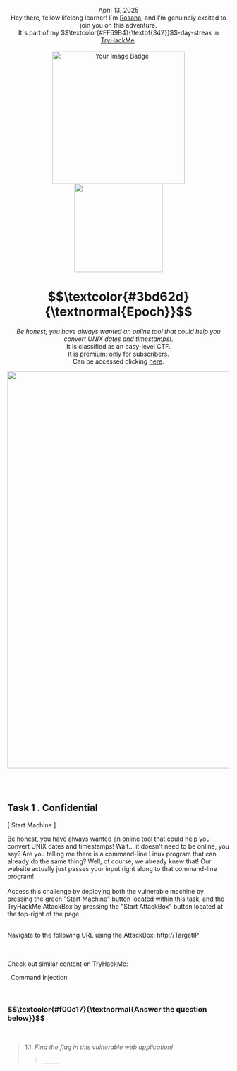 <p align="center">April 13, 2025<br>
Hey there, fellow lifelong learner! I´m <a href="https://www.linkedin.com/in/rosanafssantos/">Rosana</a>, and I’m genuinely excited to join you on this adventure.<br>
It´s part of my $$\textcolor{#FF69B4}{\textbf{342}}$$-day-streak in  <a href="https://tryhackme.com">TryHackMe</a>.<br><br>
<img width="300px" src="https://github.com/user-attachments/assets/7853bb5f-3f01-459c-8ff6-e37e175bd632" alt="Your Image Badge"><br>
<img width="200px" src="https://github.com/user-attachments/assets/962ae40d-abca-4ea0-9255-663cad56a1a5"></p>
<h1 align="center"> $$\textcolor{#3bd62d}{\textnormal{Epoch}}$$</h1>
<p align="center"><em>Be honest, you have always wanted an online tool that could help you convert UNIX dates and timestamps!</em>.<br>
It is classified as an easy-level CTF.<br>It is premium: only for subscribers.<br>
Can be accessed clicking  <a href="https://tryhackme.com/room/epoch">here</a>.</p>

<p align="center"> <img width="900px" src=""> </p>


<br>
<br>

<h2>Task 1 . Confidential </h2>

<p>[  Start Machine  ]</p>


<p>Be honest, you have always wanted an online tool that could help you convert UNIX dates and timestamps! Wait... it doesn't need to be online, you say? Are you telling me there is a command-line Linux program that can already do the same thing? Well, of course, we already knew that! Our website actually just passes your input right along to that command-line program!<br><br>
Access this challenge by deploying both the vulnerable machine by pressing the green "Start Machine" button located within this task, and the TryHackMe AttackBox by pressing the  "Start AttackBox" button located at the top-right of the page.<br><br>

Navigate to the following URL using the AttackBox: http://TargetIP<br><br><br>

Check out similar content on TryHackMe:<br>

. Command Injection</p>

<br>

<h3 align="left"> $$\textcolor{#f00c17}{\textnormal{Answer the question below}}$$ </h3>

<br>

> 1.1. <em>Find the flag in this vulnerable web application!</em><br><a id='1.1'></a>
>> <strong><code>_____</code></strong><br>
<p></p>

<br>
